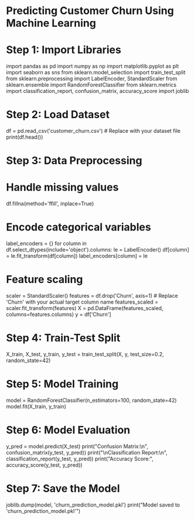 # Predicting Customer Churn Using Machine Learning

# Step 1: Import Libraries
import pandas as pd
import numpy as np
import matplotlib.pyplot as plt
import seaborn as sns
from sklearn.model_selection import train_test_split
from sklearn.preprocessing import LabelEncoder, StandardScaler
from sklearn.ensemble import RandomForestClassifier
from sklearn.metrics import classification_report, confusion_matrix, accuracy_score
import joblib

# Step 2: Load Dataset
df = pd.read_csv('customer_churn.csv')  # Replace with your dataset file
print(df.head())

# Step 3: Data Preprocessing
# Handle missing values
df.fillna(method='ffill', inplace=True)

# Encode categorical variables
label_encoders = {}
for column in df.select_dtypes(include='object').columns:
    le = LabelEncoder()
    df[column] = le.fit_transform(df[column])
    label_encoders[column] = le

# Feature scaling
scaler = StandardScaler()
features = df.drop('Churn', axis=1)  # Replace 'Churn' with your actual target column name
features_scaled = scaler.fit_transform(features)
X = pd.DataFrame(features_scaled, columns=features.columns)
y = df['Churn']

# Step 4: Train-Test Split
X_train, X_test, y_train, y_test = train_test_split(X, y, test_size=0.2, random_state=42)

# Step 5: Model Training
model = RandomForestClassifier(n_estimators=100, random_state=42)
model.fit(X_train, y_train)

# Step 6: Model Evaluation
y_pred = model.predict(X_test)
print("Confusion Matrix:\n", confusion_matrix(y_test, y_pred))
print("\nClassification Report:\n", classification_report(y_test, y_pred))
print("Accuracy Score:", accuracy_score(y_test, y_pred))

# Step 7: Save the Model
joblib.dump(model, 'churn_prediction_model.pkl')
print("Model saved to 'churn_prediction_model.pkl'")
